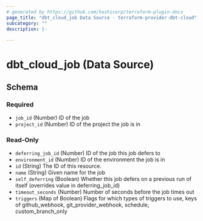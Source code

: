 ```yaml
---
# generated by https://github.com/hashicorp/terraform-plugin-docs
page_title: "dbt_cloud_job Data Source - terraform-provider-dbt-cloud"
subcategory: ""
description: |-
  
---
```


# dbt_cloud_job (Data Source)





<!-- schema generated by tfplugindocs -->
## Schema

### Required

- `job_id` (Number) ID of the job
- `project_id` (Number) ID of the project the job is in

### Read-Only

- `deferring_job_id` (Number) ID of the job this job defers to
- `environment_id` (Number) ID of the environment the job is in
- `id` (String) The ID of this resource.
- `name` (String) Given name for the job
- `self_deferring` (Boolean) Whether this job defers on a previous run of itself (overrides value in deferring_job_id)
- `timeout_seconds` (Number) Number of seconds before the job times out
- `triggers` (Map of Boolean) Flags for which types of triggers to use, keys of github_webhook, git_provider_webhook, schedule, custom_branch_only


